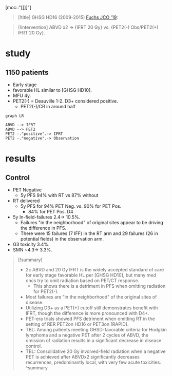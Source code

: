 [moc::"[[]]"]
>[!title]
> GHSG HD16 (2009-2015) [Fuchs JCO '19](https://ascopubs.org/doi/abs/10.1200/JCO.19.00964): 

>[!intervention] 
> ABVD x2 → {IFRT 20 Gy} vs. {PET2(-) Obs/PET2(+) IFRT 20 Gy}.

# study
## 1150 patients
- Early stage 
- favorable HL similar to [GHSG HD10]. 
- MFU 4y.
- PET2(-) = Deauville 1-2. D3+ considered positive. 
	- PET2(-)/CR in around half

```mermaid
graph LR

ABVD --> IFRT
ABVD --> PET2
PET2 -."positive".-> IFRT
PET2 -."negative".-> Observation
```

# results
## Control
- PET Negative
	- 5y PFS 94% with RT vs 87% without
- RT delivered
	- 5y PFS for 94% PET Neg. vs. 90% for PET Pos.
		- 84% for PET Pos. D4
- 5y In-field-failures 2.4→ 10.5%. 
	- Failures "in the neighborhood" of original sites appear to be driving the difference in PFS.
	- There were 15 failures (7 IFF) in the RT arm and 29 failures (26 in potential fields) in the observation arm.
- G3 toxicity 3.4%.
- SMN ~4.3→ 3.3%.

>[!summary] 
> - 2c ABVD and 20 Gy IFRT is the widely accepted standard of care for early stage favorable HL per [GHSG HD10], but many med oncs try to omit radiation based on PET/CT response. 
> 	- This shows there is a detriment in PFS when omitting radiation for PET2(-).
> - Most failures are "in the neighborhood" of the original sites of disease.
> - Utilizing D3+ as a PET(+) cutoff still demonstrates benefit with IFRT, though the difference is more pronounced with D4+.
> - PET-era trials showed PFS detriment when omitting RT in the setting of RER PET2on HD16 or PET3on [RAPID].
> - TBL: Among patients meeting GHSD-favorable criteria for Hodgkin lymphoma and a negative PET after 2 cycles of ABVD, the omission of radiation results in a significant decrease in disease control.
> - TBL: Consolidative 20 Gy involved-field radiation when a negative PET is achieved after ABVDx2 significantly decreases recurrences, predominantly local, with very few acute toxicities.
>^summary

